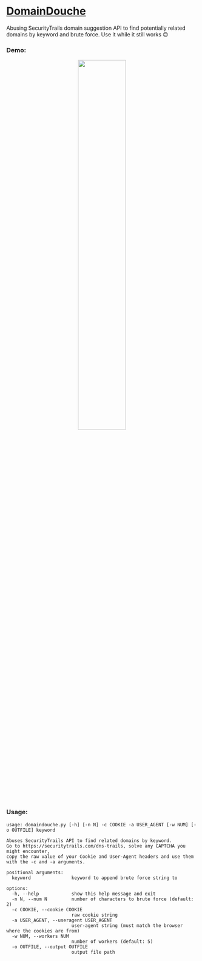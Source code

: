 # [DomainDouche](https://github.com/n0kovo/DomainDouche)
Abusing SecurityTrails domain suggestion API to find potentially related domains by keyword and brute force. Use it while it still works 🙃

### Demo:
<p align="center">
<img src='https://user-images.githubusercontent.com/16690056/204003301-33dcebad-0108-4a95-a01c-96e6c966055f.gif' width='50%'> 
</p>

### Usage:

```console
usage: domaindouche.py [-h] [-n N] -c COOKIE -a USER_AGENT [-w NUM] [-o OUTFILE] keyword

Abuses SecurityTrails API to find related domains by keyword.
Go to https://securitytrails.com/dns-trails, solve any CAPTCHA you might encounter,
copy the raw value of your Cookie and User-Agent headers and use them with the -c and -a arguments.

positional arguments:
  keyword               keyword to append brute force string to

options:
  -h, --help            show this help message and exit
  -n N, --num N         number of characters to brute force (default: 2)
  -c COOKIE, --cookie COOKIE
                        raw cookie string
  -a USER_AGENT, --useragent USER_AGENT
                        user-agent string (must match the browser where the cookies are from)
  -w NUM, --workers NUM
                        number of workers (default: 5)
  -o OUTFILE, --output OUTFILE
                        output file path

```
